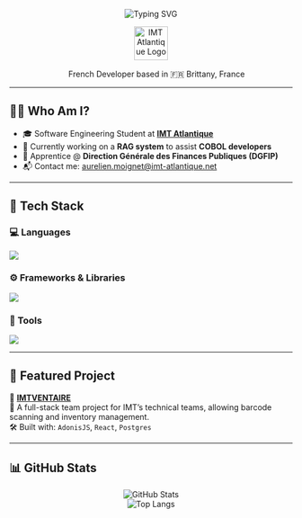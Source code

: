 <p align="center">
  <img src="https://readme-typing-svg.herokuapp.com?font=Syne&size=40&duration=2500&pause=1000&center=true&vCenter=true&width=600&height=70&lines=+👋+Hi+!+I'm+Aurélien+Moignet;I'm+a+passionate+developer+💻" alt="Typing SVG" />
</p>

<p align="center">
  <img src="https://upload.wikimedia.org/wikipedia/fr/2/26/IMT_Atlantique_%28logo%29.svg" alt="IMT Atlantique Logo" height="60" />
</p>

<p align="center">
  <img src="https://flagcdn.com/fr.svg" height="16"/> French Developer based in 🇫🇷 Brittany, France
</p>

---

## 👨‍💻 Who Am I?

- 🎓 Software Engineering Student at [**IMT Atlantique**](https://www.imt-atlantique.fr)
- 🧠 Currently working on a **RAG system** to assist **COBOL developers**
- 💼 Apprentice @ **Direction Générale des Finances Publiques (DGFIP)**
- 📬 Contact me: [aurelien.moignet@imt-atlantique.net](mailto:aurelien.moignet@imt-atlantique.net)

---

## 🚀 Tech Stack

### 💻 Languages
<p>
  <img src="https://skillicons.dev/icons?i=python,js,ts,html,css,php,java,cpp,c" />
</p>

### ⚙️ Frameworks & Libraries
<p>
  <img src="https://skillicons.dev/icons?i=react,reactnative,nodejs,angular,qt,adonisjs" />
</p>

### 🧰 Tools
<p>
  <img src="https://skillicons.dev/icons?i=vscode,git,docker,postman,figma,github,notion" />
</p>

---

## 📂 Featured Project

🔗 **[IMTVENTAIRE](#)**  
🧾 A full-stack team project for IMT’s technical teams, allowing barcode scanning and inventory management.  
🛠️ Built with: `AdonisJS`, `React`, `Postgres`

---

## 📊 GitHub Stats

<p align="center">
  <img src="https://github-readme-stats.vercel.app/api?username=aurelien2247&show_icons=true&theme=tokyonight" alt="GitHub Stats" />
  <br />
  <img src="https://github-readme-stats.vercel.app/api/top-langs/?username=aurelien2247&layout=compact&theme=tokyonight" alt="Top Langs" />
</p>

